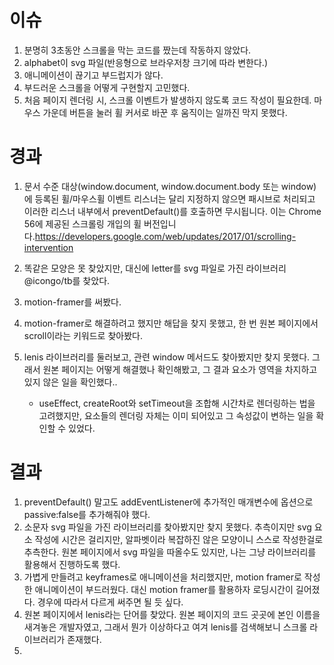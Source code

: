 # 이슈

1. 분명히 3초동안 스크롤을 막는 코드를 짰는데 작동하지 않았다.
2. alphabet이 svg 파일(반응형으로 브라우저창 크기에 따라 변한다.)
3. 애니메이션이 끊기고 부드럽지가 않다.
4. 부드러운 스크롤을 어떻게 구현할지 고민했다.
5. 처음 페이지 렌더링 시, 스크롤 이벤트가 발생하지 않도록 코드 작성이 필요한데. 마우스 가운데 버튼을 눌러 휠 커서로 바꾼 후 움직이는 일까진 막지 못했다.

# 경과

1. 문서 수준 대상(window.document, window.document.body 또는 window)에 등록된 휠/마우스휠 이벤트 리스너는 달리 지정하지 않으면 패시브로 처리되고 이러한 리스너 내부에서 preventDefault()를 호출하면 무시됩니다. 이는 Chrome 56에 제공된 스크롤링 개입의 휠 버전입니다.https://developers.google.com/web/updates/2017/01/scrolling-intervention
2. 똑같은 모양은 못 찾았지만, 대신에 letter를 svg 파일로 가진 라이브러리 @icongo/tb를 찾았다.
3. motion-framer를 써봤다.
4. motion-framer로 해결하려고 했지만 해답을 찾지 못했고, 한 번 원본 페이지에서 scroll이라는 키워드로 찾아봤다.
5. lenis 라이브러리를 둘러보고, 관련 window 메서드도 찾아봤지만 찾지 못했다. 그래서 원본 페이지는 어떻게 해결했나 확인해봤고, 그 결과 요소가 영역을 차지하고 있지 않은 일을 확인했다..

   - useEffect, createRoot와 setTimeout을 조합해 시간차로 렌더링하는 법을 고려했지만, 요소들의 렌더링 자체는 이미 되어있고 그 속성값이 변하는 일을 확인할 수 있었다.

# 결과

1. preventDefault() 말고도 addEventListener에 추가적인 매개변수에 옵션으로 passive:false를 추가해줘야 했다.
2. 소문자 svg 파일을 가진 라이브러리를 찾아봤지만 찾지 못했다. 추측이지만 svg 요소 작성에 시간은 걸리지만, 알파벳이라 복잡하진 않은 모양이니 스스로 작성한걸로 추측한다. 원본 페이지에서 svg 파일을 따올수도 있지만, 나는 그냥 라이브러리를 활용해서 진행하도록 했다.
3. 가볍게 만들려고 keyframes로 애니메이션을 처리했지만, motion framer로 작성한 애니메이션이 부드러웠다. 대신 motion framer를 활용하자 로딩시간이 길어졌다. 경우에 따라서 다르게 써주면 될 듯 싶다.
4. 원본 페이지에서 lenis라는 단어를 찾았다. 원본 페이지의 코드 곳곳에 본인 이름을 새겨놓은 개발자였고, 그래서 뭔가 이상하다고 여겨 lenis를 검색해보니 스크롤 라이브러리가 존재했다.
5.
